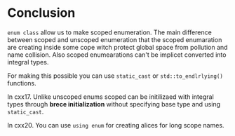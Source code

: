# Conclusion

`enum class` allow us to make scoped enumeration. The main difference between scoped and unscoped enumeration that the scoped enumaration are creating inside some cope witch protect global space from pollution and name collision. Also scoped enumearations can't be implicet converted into integral types.

For making this possible you can use `static_cast` or `std::to_endlrlying()` functions.

In cxx17. Unlike unscoped enums scoped can be initilizaed with integral types through **brece initialization** without specifying base type and using `static_cast`.

In cxx20. You can use `using enum` for creating alices for long scope names.

